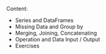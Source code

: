 Content:
  - Series and DataFrames
  - Missing Data and Group by
  - Merging, Joining, Concatenating
  - Operation and Data Input / Output
  - Exercises

